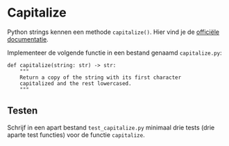 # Capitalize

Python strings kennen een methode `capitalize()`. Hier vind je de [officiële documentatie](https://docs.python.org/3/library/stdtypes.html#str.capitalize).

Implementeer de volgende functie in een bestand genaamd `capitalize.py`:

    def capitalize(string: str) -> str:
        """
        Return a copy of the string with its first character
        capitalized and the rest lowercased.
        """

## Testen

Schrijf in een apart bestand `test_capitalize.py` minimaal drie tests (drie aparte test functies) voor de functie `capitalize`.
